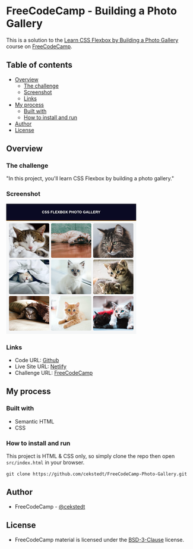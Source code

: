 # FreeCodeCamp - Building a Photo Gallery

This is a solution to the [Learn CSS Flexbox by Building a Photo Gallery](https://www.freecodecamp.org/learn/2022/responsive-web-design/learn-css-flexbox-by-building-a-photo-gallery/) course on [FreeCodeCamp](https://www.freecodecamp.org/).

## Table of contents

- [Overview](#overview)
  - [The challenge](#the-challenge)
  - [Screenshot](#screenshot)
  - [Links](#links)
- [My process](#my-process)
  - [Built with](#built-with)
  - [How to install and run](#how-to-install-and-run)
- [Author](#author)
- [License](#license)

## Overview

### The challenge

"In this project, you'll learn CSS Flexbox by building a photo gallery."

### Screenshot

![Screenshot](./thumbnail.png)

### Links

- Code URL: [Github](https://github.com/cekstedt/FreeCodeCamp-Photo-Gallery)
- Live Site URL: [Netlify](https://golden-douhua-0603cb.netlify.app/)
- Challenge URL: [FreeCodeCamp](https://www.freecodecamp.org/learn/2022/responsive-web-design/learn-css-flexbox-by-building-a-photo-gallery/)

## My process

### Built with

- Semantic HTML
- CSS

### How to install and run

This project is HTML & CSS only, so simply clone the repo then open `src/index.html` in your browser.

```
git clone https://github.com/cekstedt/FreeCodeCamp-Photo-Gallery.git
```

## Author

- FreeCodeCamp - [@cekstedt](https://www.freecodecamp.org/cekstedt)

## License

- FreeCodeCamp material is licensed under the [BSD-3-Clause](https://github.com/freeCodeCamp/freeCodeCamp/blob/main/LICENSE.md) license.
